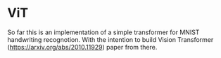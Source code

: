 # ViT


So far this is an implementation of a simple transformer for MNIST handwriting recognotion. With the intention to build Vision Transformer (https://arxiv.org/abs/2010.11929) paper from there. 
